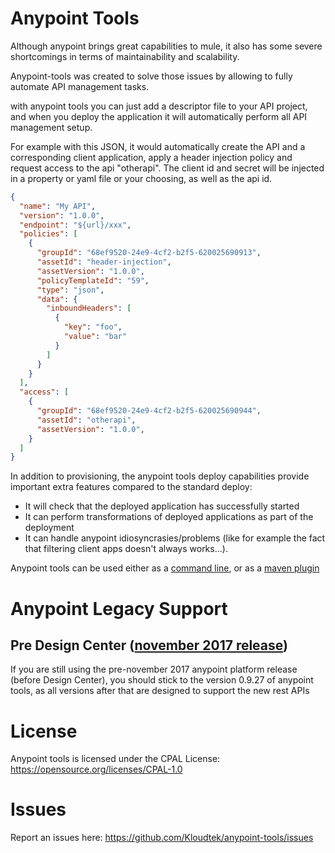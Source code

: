 # Anypoint Tools

Although anypoint brings great capabilities to mule, it also has some severe shortcomings in terms of maintainability and 
scalability.

Anypoint-tools was created to solve those issues by allowing to fully automate API management tasks.

with anypoint tools you can just add a descriptor file to your API project, and when you deploy the application it will
automatically perform all API management setup.

For example with this JSON, it would automatically create the API and a corresponding client application, apply a header injection policy and request access to
the api "otherapi". The client id and secret will be injected in a property or yaml file or your choosing, as well as 
the api id.

```json
{
  "name": "My API",
  "version": "1.0.0",
  "endpoint": "${url}/xxx",
  "policies": [
    {
      "groupId": "68ef9520-24e9-4cf2-b2f5-620025690913",
      "assetId": "header-injection",
      "assetVersion": "1.0.0",
      "policyTemplateId": "59",
      "type": "json",
      "data": {
        "inboundHeaders": [
          {
            "key": "foo",
            "value": "bar"
          }
        ]
      }
    }
  ],
  "access": [
    {
      "groupId": "68ef9520-24e9-4cf2-b2f5-620025690944",
      "assetId": "otherapi",
      "assetVersion": "1.0.0",
    }
  ]
}
```

In addition to provisioning, the anypoint tools deploy capabilities provide important extra features compared to the 
standard deploy:

- It will check that the deployed application has successfully started
- It can perform transformations of deployed applications as part of the deployment
- It can handle anypoint idiosyncrasies/problems (like for example the fact that filtering client apps doesn't always works...).

Anypoint tools can be used either as a [command line](cli), or as a [maven plugin](maven-plugin)

# Anypoint Legacy Support

## Pre Design Center ([november 2017 release](https://blogs.mulesoft.com/dev/news-dev/anypoint-platform-nov-2017-release/))

If you are still using the pre-november 2017 anypoint platform release (before Design Center), you should stick 
to the version 0.9.27 of anypoint tools, as all versions after that are designed to support the new rest APIs

# License

Anypoint tools is licensed under the CPAL License: https://opensource.org/licenses/CPAL-1.0

# Issues

Report an issues here: https://github.com/Kloudtek/anypoint-tools/issues

